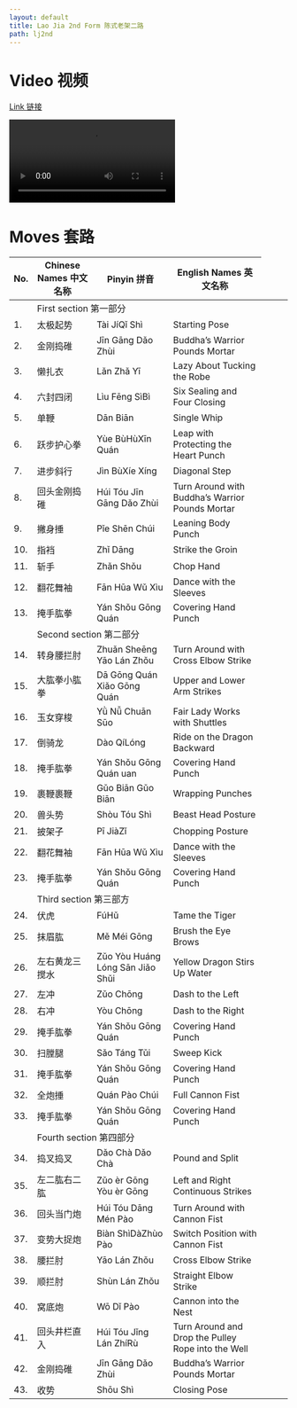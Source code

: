 ```yaml
---
layout: default
title: Lao Jia 2nd Form 陈式老架二路
path: lj2nd
---
```


# Video 视频

[Link 链接](https://s3-ap-southeast-2.amazonaws.com/video.sergeishutov.com/TaiChi+2nd+Form.mp4)

  <video controls>
    <source src="https://s3-ap-southeast-2.amazonaws.com/video.sergeishutov.com/TaiChi+2nd+Form.mp4" type="video/mp4">
  </video>

# Moves 套路

| No. | Chinese Names 中文名称 | Pinyin 拼音 | English Names 英文名称 |
| --- | ----------------------- | ------------ | ----------------------- |
| <td colspan=3> First section 第一部分 |
| 1.  | 太极起势  | Tài JíQǐ Shì | Starting Pose |
| 2.  | 金刚捣碓 | Jīn Gāng Dǎo Zhùi | Buddha’s Warrior Pounds Mortar |
| 3.  | 懒扎衣 | Lǎn Zhǎ Yī |Lazy About Tucking the Robe |
| 4.  | 六封四闭 | Lìu Fēng SìBì | Six Sealing and Four Closing |
| 5.  | 单鞭 | Dān Biān | Single Whip |
| 6.  | 跃步护心拳 | Yùe BùHùXīn Quán | Leap with Protecting the Heart Punch |
| 7.  | 进步斜行  | Jìn BùXíe Xíng | Diagonal Step |
| 8.  | 回头金刚捣碓 | Húi Tóu Jīn Gāng Dǎo Zhùi | Turn Around with Buddha’s Warrior Pounds Mortar |
| 9.  | 撇身捶 | Pǐe Shēn Chúi | Leaning Body Punch |
| 10. | 指裆 | Zhǐ Dāng | Strike the Groin |
| 11. | 斩手 | Zhǎn Shǒu | Chop Hand |
| 12. | 翻花舞袖 | Fān Hūa Wǔ Xìu | Dance with the Sleeves |
| 13. | 掩手肱拳 | Yán Shǒu Gōng Quán | Covering Hand Punch |
| <td colspan=3> Second section 第二部分 |
| 14. | 转身腰拦肘 | Zhuǎn Sheēng Yāo Lán Zhǒu | Turn Around with Cross Elbow Strike |
| 15. | 大肱拳小肱拳 | Dā Gōng Quán Xiǎo Gōng Quán | Upper and Lower Arm Strikes |
| 16. | 玉女穿梭 | Yǜ Nǚ Chuān Sūo | Fair Lady Works with Shuttles |
| 17. | 倒骑龙 | Dào QíLóng | Ride on the Dragon Backward |
| 18. | 掩手肱拳 | Yán Shǒu Gōng Quán uan | Covering Hand Punch |
| 19. | 裹鞭裹鞭 | Gǔo Biān Gǔo Biān | Wrapping Punches |
| 20. | 兽头势 | Shòu Tóu Shì | Beast Head Posture |
| 21. | 披架子 | Pī JiàZǐ | Chopping Posture |
| 22. | 翻花舞袖 | Fān Hūa Wǔ Xìu | Dance with the Sleeves |
| 23. | 掩手肱拳 | Yán Shǒu Gōng Quán | Covering Hand Punch |
| <td colspan=3> Third section 第三部方 |
| 24. | 伏虎 | FúHǔ | Tame the Tiger |
| 25. | 抹眉肱 | Mě Méi Gōng | Brush the Eye Brows |
| 26. | 左右黄龙三搅水 | Zǔo Yòu Huáng Lóng Sān Jiǎo Shǔi | Yellow Dragon Stirs Up Water |
| 27. | 左冲 | Zǔo Chōng | Dash to the Left |
| 28. | 右冲 |  Yòu Chōng | Dash to the Right |
| 29. | 掩手肱拳 | Yán Shǒu Gōng Quán | Covering Hand Punch |
| 30. | 扫膛腿 | Sǎo Táng Tǔi | Sweep Kick |
| 31. | 掩手肱拳 | Yán Shǒu Gōng Quán | Covering Hand Punch |
| 32. | 全炮捶 | Quán Pào Chúi | Full Cannon Fist |
| 33. | 掩手肱拳 | Yán Shǒu Gōng Quán | Covering Hand Punch |
| <td colspan=3> Fourth section 第四部分 |
| 34. | 捣叉捣叉 | Dǎo Chà Dǎo Chà | Pound and Split |
| 35. | 左二肱右二肱 | Zǔo èr Gōng Yòu èr Gōng | Left and Right Continuous Strikes |
| 36. | 回头当门炮 | Húi Tóu Dāng Mén Pào | Turn Around with Cannon Fist |
| 37. | 变势大捉炮 | Biàn ShìDàZhùo Pào | Switch Position with Cannon Fist |
| 38. | 腰拦肘 | Yāo Lán Zhǒu |  Cross Elbow Strike |
| 39. | 顺拦肘 | Shùn Lán Zhǒu | Straight Elbow Strike |
| 40. | 窝底炮 | Wō Dǐ Pào | Cannon into the Nest |
| 41. | 回头井栏直入 | Húi Tóu Jǐng Lán ZhíRù | Turn Around and Drop the Pulley Rope into the Well |
| 42. | 金刚捣碓 | Jīn Gāng Dǎo Zhùi | Buddha’s Warrior Pounds Mortar |
| 43. | 收势 | Shōu Shì | Closing Pose |
